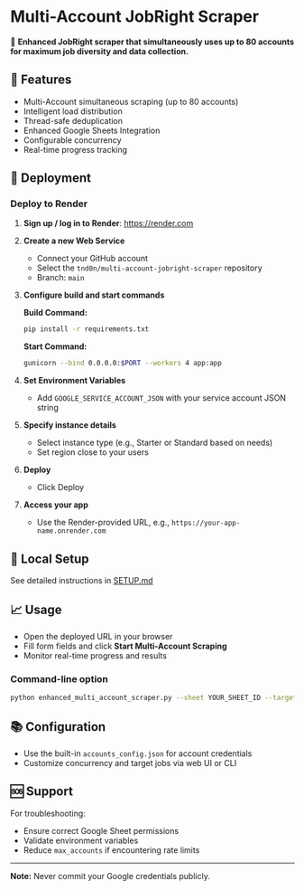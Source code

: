# Multi-Account JobRight Scraper

🚀 **Enhanced JobRight scraper that simultaneously uses up to 80 accounts for maximum job diversity and data collection.**

## 🌟 Features

- Multi-Account simultaneous scraping (up to 80 accounts)
- Intelligent load distribution
- Thread-safe deduplication
- Enhanced Google Sheets Integration
- Configurable concurrency
- Real-time progress tracking

## 🚀 Deployment

### Deploy to Render

1. **Sign up / log in to Render**: https://render.com

2. **Create a new Web Service**
   - Connect your GitHub account
   - Select the `tnd0n/multi-account-jobright-scraper` repository
   - Branch: `main`

3. **Configure build and start commands**

   **Build Command:**
   ```bash
   pip install -r requirements.txt
   ```

   **Start Command:**
   ```bash
   gunicorn --bind 0.0.0.0:$PORT --workers 4 app:app
   ```

4. **Set Environment Variables**
   - Add `GOOGLE_SERVICE_ACCOUNT_JSON` with your service account JSON string

5. **Specify instance details**
   - Select instance type (e.g., Starter or Standard based on needs)
   - Set region close to your users

6. **Deploy**
   - Click Deploy

7. **Access your app**
   - Use the Render-provided URL, e.g., `https://your-app-name.onrender.com`

## 📄 Local Setup

See detailed instructions in [SETUP.md](SETUP.md)

## 📈 Usage

- Open the deployed URL in your browser
- Fill form fields and click **Start Multi-Account Scraping**
- Monitor real-time progress and results

### Command-line option

```bash
python enhanced_multi_account_scraper.py --sheet YOUR_SHEET_ID --target 2000 --accounts 20 --keyword "python"
```

## 📚 Configuration

- Use the built-in `accounts_config.json` for account credentials
- Customize concurrency and target jobs via web UI or CLI

## 🆘 Support

For troubleshooting:
- Ensure correct Google Sheet permissions
- Validate environment variables
- Reduce `max_accounts` if encountering rate limits

---

**Note:** Never commit your Google credentials publicly.
